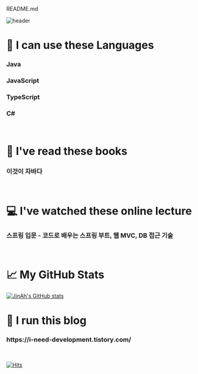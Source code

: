 README.md

![header](https://capsule-render.vercel.app/api?type=soft&color=timeAuto&height=300&section=header&text=Hi%20👋%20I'm%20JinAh&fontSize=90)

🌱 I can use these Languages
=============
<h3>Java</h3>
<h3>JavaScript</h3>
<h3>TypeScript</h3>
<h3>C#</h3><br/>

📗 I've read these books
=============
<h3>이것이 자바다</h3><br/>

💻 I've watched these online lecture
=============
<h3>스프링 입문 - 코드로 배우는 스프링 부트, 웹 MVC, DB 접근 기술</h3><br/>

📈 My GitHub Stats
=============
[![JinAh's GitHub stats](https://github-readme-stats.vercel.app/api?username=saySthAbout)](https://github.com/saySthAbout/github-readme-stats)
<h2></h2>

👩 I run this blog
=============
<h3>https://i-need-development.tistory.com/</h3><br/>


[![Hits](https://hits.seeyoufarm.com/api/count/incr/badge.svg?url=https%3A%2F%2Fi-need-development.tistory.com&count_bg=%2379C83D&title_bg=%23555555&icon=&icon_color=%23E7E7E7&title=hits&edge_flat=false)](https://hits.seeyoufarm.com)
